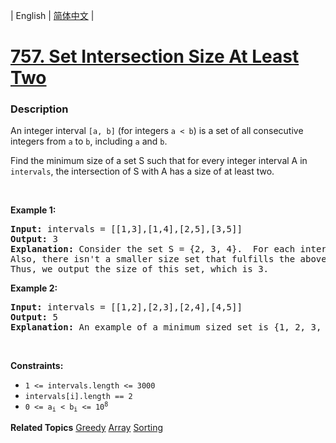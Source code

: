| English | [简体中文](README.md) |

# [757. Set Intersection Size At Least Two](https://leetcode-cn.com/problems/set-intersection-size-at-least-two)
 ### Description
<p>An integer interval <code>[a, b]</code> (for integers <code>a &lt; b</code>) is a set of all consecutive integers from <code>a</code> to <code>b</code>, including <code>a</code> and <code>b</code>.</p>

<p>Find the minimum size of a set S such that for every integer interval A in <code>intervals</code>, the intersection of S with A has a size of at least two.</p>

<p>&nbsp;</p>
<p><strong>Example 1:</strong></p>

<pre>
<strong>Input:</strong> intervals = [[1,3],[1,4],[2,5],[3,5]]
<strong>Output:</strong> 3
<strong>Explanation:</strong> Consider the set S = {2, 3, 4}.  For each interval, there are at least 2 elements from S in the interval.
Also, there isn&#39;t a smaller size set that fulfills the above condition.
Thus, we output the size of this set, which is 3.
</pre>

<p><strong>Example 2:</strong></p>

<pre>
<strong>Input:</strong> intervals = [[1,2],[2,3],[2,4],[4,5]]
<strong>Output:</strong> 5
<strong>Explanation:</strong> An example of a minimum sized set is {1, 2, 3, 4, 5}.
</pre>

<p>&nbsp;</p>
<p><strong>Constraints:</strong></p>

<ul>
	<li><code>1 &lt;= intervals.length &lt;= 3000</code></li>
	<li><code>intervals[i].length == 2</code></li>
	<li><code>0 &lt;= a<sub>i</sub> &lt;&nbsp;b<sub>i</sub> &lt;= 10<sup>8</sup></code></li>
</ul>

**Related Topics**  [Greedy](https://leetcode-cn.com/tag/greedy) [Array](https://leetcode-cn.com/tag/array) [Sorting](https://leetcode-cn.com/tag/sorting) 